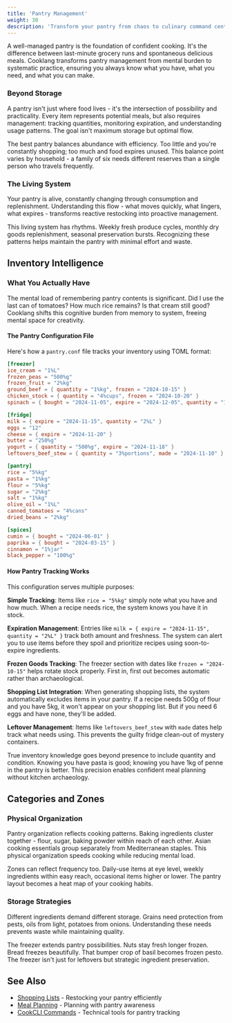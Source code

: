 ```yaml
---
title: 'Pantry Management'
weight: 30
description: 'Transform your pantry from chaos to culinary command center'
---
```


A well-managed pantry is the foundation of confident cooking. It's the difference between last-minute grocery runs and spontaneous delicious meals. Cooklang transforms pantry management from mental burden to systematic practice, ensuring you always know what you have, what you need, and what you can make.

### Beyond Storage

A pantry isn't just where food lives - it's the intersection of possibility and practicality. Every item represents potential meals, but also requires management: tracking quantities, monitoring expiration, and understanding usage patterns. The goal isn't maximum storage but optimal flow.

The best pantry balances abundance with efficiency. Too little and you're constantly shopping; too much and food expires unused. This balance point varies by household - a family of six needs different reserves than a single person who travels frequently.

### The Living System

Your pantry is alive, constantly changing through consumption and replenishment. Understanding this flow - what moves quickly, what lingers, what expires - transforms reactive restocking into proactive management.

This living system has rhythms. Weekly fresh produce cycles, monthly dry goods replenishment, seasonal preservation bursts. Recognizing these patterns helps maintain the pantry with minimal effort and waste.

## Inventory Intelligence

### What You Actually Have

The mental load of remembering pantry contents is significant. Did I use the last can of tomatoes? How much rice remains? Is that cream still good? Cooklang shifts this cognitive burden from memory to system, freeing mental space for creativity.

#### The Pantry Configuration File

Here's how a `pantry.conf` file tracks your inventory using TOML format:

```toml
[freezer]
ice_cream = "1%L"
frozen_peas = "500%g"
frozen_fruit = "2%kg"
ground_beef = { quantity = "1%kg", frozen = "2024-10-15" }
chicken_stock = { quantity = "4%cups", frozen = "2024-10-20" }
spinach = { bought = "2024-11-05", expire = "2024-12-05", quantity = "1%kg" }

[fridge]
milk = { expire = "2024-11-15", quantity = "2%L" }
eggs = "12"
cheese = { expire = "2024-11-20" }
butter = "250%g"
yogurt = { quantity = "500%g", expire = "2024-11-18" }
leftovers_beef_stew = { quantity = "3%portions", made = "2024-11-10" }

[pantry]
rice = "5%kg"
pasta = "1%kg"
flour = "5%kg"
sugar = "2%kg"
salt = "1%kg"
olive_oil = "1%L"
canned_tomatoes = "4%cans"
dried_beans = "2%kg"

[spices]
cumin = { bought = "2024-06-01" }
paprika = { bought = "2024-03-15" }
cinnamon = "1%jar"
black_pepper = "100%g"
```

#### How Pantry Tracking Works

This configuration serves multiple purposes:

**Simple Tracking**: Items like `rice = "5%kg"` simply note what you have and how much. When a recipe needs rice, the system knows you have it in stock.

**Expiration Management**: Entries like `milk = { expire = "2024-11-15", quantity = "2%L" }` track both amount and freshness. The system can alert you to use items before they spoil and prioritize recipes using soon-to-expire ingredients.

**Frozen Goods Tracking**: The freezer section with dates like `frozen = "2024-10-15"` helps rotate stock properly. First in, first out becomes automatic rather than archaeological.

**Shopping List Integration**: When generating shopping lists, the system automatically excludes items in your pantry. If a recipe needs 500g of flour and you have 5kg, it won't appear on your shopping list. But if you need 6 eggs and have none, they'll be added.

**Leftover Management**: Items like `leftovers_beef_stew` with `made` dates help track what needs using. This prevents the guilty fridge clean-out of mystery containers.

True inventory knowledge goes beyond presence to include quantity and condition. Knowing you have pasta is good; knowing you have 1kg of penne in the pantry is better. This precision enables confident meal planning without kitchen archaeology.

## Categories and Zones

### Physical Organization

Pantry organization reflects cooking patterns. Baking ingredients cluster together - flour, sugar, baking powder within reach of each other. Asian cooking essentials group separately from Mediterranean staples. This physical organization speeds cooking while reducing mental load.

Zones can reflect frequency too. Daily-use items at eye level, weekly ingredients within easy reach, occasional items higher or lower. The pantry layout becomes a heat map of your cooking habits.

### Storage Strategies

Different ingredients demand different storage. Grains need protection from pests, oils from light, potatoes from onions. Understanding these needs prevents waste while maintaining quality.

The freezer extends pantry possibilities. Nuts stay fresh longer frozen. Bread freezes beautifully. That bumper crop of basil becomes frozen pesto. The freezer isn't just for leftovers but strategic ingredient preservation.

## See Also

- [Shopping Lists](../shopping/) - Restocking your pantry efficiently
- [Meal Planning](../meal-planning/) - Planning with pantry awareness
- [CookCLI Commands](/cli/commands/) - Technical tools for pantry tracking
